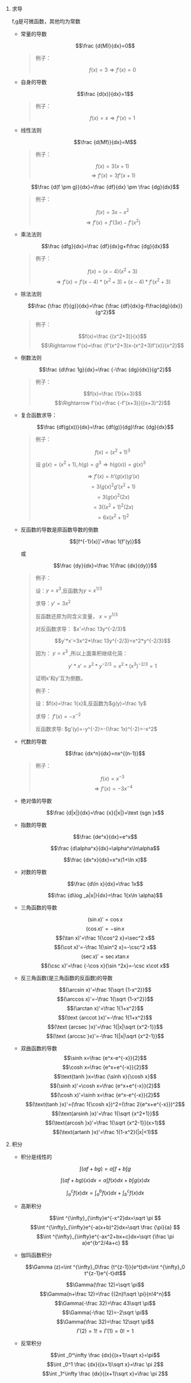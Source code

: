 1. 求导

    f,g是可微函数，其他均为常数

    - 常量的导数

        $$\frac {d(M)}{dx}=0$$

        >例子：
        >
        >$$f(x)=3 \Rightarrow f'(x)=0$$

    - 自身的导数

        $$\frac {d(x)}{dx}=1$$

        >例子：
        >
        >$$f(x)=x \Rightarrow f'(x)=1$$

    - 线性法则

        $$\frac {d(Mf)}{dx}=M$$

        >例子：
        >
        >$$f(x)=3(x+1)$$
        >$$\Rightarrow f'(x)=3f'(x+1)$$

        $$\frac {d(f \pm g)}{dx}=\frac {df}{dx} \pm \frac {dg}{dx}$$

        >例子：
        >
        >$$f(x)=3x-x^2$$
        >$$\Rightarrow f'(x)=f'(3x)-f'(x^2)$$

    - 乘法法则

        $$\frac {dfg}{dx}=\frac {df}{dx}g+f\frac {dg}{dx}$$

        >例子：
        >
        >$$f(x)=(x-4)(x^2+3)$$
        >$$\Rightarrow f'(x)=f'(x-4)*(x^2+3)+(x-4)*f'(x^2+3)$$

    - 除法法则

        $$\frac {\frac {f}{g}}{dx}=\frac {\frac {df}{dx}g-f\frac{dg}{dx}}{g^2}$$

        >例子：
        >
        >$$f(x)=\frac {(x^2+3)}{x}$$
        >$$\Rightarrow f'(x)=\frac {f'(x^2+3)x-(x^2+3)f'(x)}{x^2}$$

    - 倒数法则

        $$\frac {d\frac 1g}{dx}=\frac {-\frac {dg}{dx}}{g^2}$$

        >例子：
        >
        >$$f(x)=\frac {1}{x+3}$$
        >$$\Rightarrow f'(x)=\frac {-f'(x+3)}{(x+3)^2}$$

    - 复合函数求导：

        $$\frac {df(g(x))}{dx}=\frac {df(g)}{dg}\frac {dg}{dx}$$

        >例子：
        >
        >$$f(x)=(x^2+1)^3$$
        >
        >设 $g(x)=(x^2+1),h(g)=g^3 \Rightarrow h(g(x))=g(x)^3$
        >
        >$$\Rightarrow f'(x)=h'(g(x))g'(x)$$
        >$$ =3(g(x)^2g'(x^2+1)$$
        >$$ =3(g(x)^2(2x)$$
        >$$ =3((x^2+1)^2(2x)$$
        >$$ =6x(x^2+1)^2$$

    - 反函数的导数是原函数导数的倒数

        $$[f^{-1}(x)]'=\frac 1{f'(y)}$$

        或

        $$\frac {dy}{dx}=\frac 1{\frac {dx}{dy}}$$

        >例子：
        >
        >设：$y=x^3$,反函数为$y=x^{1/3}$
        >
        >求导：$y'=3x^2$ 
        >
        >反函数还原为同含义变量， $x=y^{1/3}$ 
        >
        >对反函数求导： $x'=\frac 13y^{-2/3}$
        >
        >$$y'*x'=3x^2*\frac 13y^{-2/3}=x^2*y^{-2/3}$$
        >
        >因为： $y=x^3$ ,所以上面乘积继续化简：
        >
        >$$y'*x'=x^2*y^{-2/3}=x^2*(x^3)^{-2/3}=1$$
        >
        >证明x'和y'互为倒数。
        >
        >例子：
        >
        >设：$f(x)=\frac 1{x}$,反函数为$g(y)=\frac 1y$
        >
        >求导： $f'(x)=-x^{-2}$ 
        >    
        >反函数求导: $g'(y)=-y^{-2}=-(\frac 1x)^{-2}=-x^2$

    - 代数的导数

        $$\frac {dx^n}{dx}=nx^{(n-1)}$$

        >例子：
        >
        >$$f(x)=x^{-3}$$
        >$$\Rightarrow f'(x)=-3x^{-4}$$

    - 绝对值的导数

        $$\frac {d|x|}{dx}=\frac {x}{|x|}=\text {sgn }x$$

    - 指数的导数

        $$\frac {de^x}{dx}=e^x$$

        $$\frac {d\alpha^x}{dx}=\alpha^x\ln\alpha$$

        $$\frac {dx^x}{dx}=x^x(1+\ln x)$$

    - 对数的导数

        $$\frac {d\ln x}{dx}=\frac 1x$$
        
        $$\frac {d\log _a|x|}{dx}=\frac 1{x\ln \alpha}$$

    - 三角函数的导数

        $$(\sin x)'=\cos x$$
        $$(\cos x)'=-\sin x$$
        $$(\tan x)'=\frac 1{\cos^2 x}=\sec^2 x$$
        $$(\cot x)'=-\frac 1{\sin^2 x}=-\csc^2 x$$
        $$(\sec x)'=\sec x\tan x$$
        $$(\csc x)'=\frac {-\cos x}{\sin ^2x}=-\csc x\cot x$$

    - 反三角函数(是三角函数的反函数)的导数

        $$(\arcsin x)'=\frac 1{\sqrt {1-x^2}}$$
        $$(\arccos x)'=-\frac 1{\sqrt {1-x^2}}$$
        $$(\arctan x)'=\frac 1{1+x^2}$$
        $$(\text {arccot }x)'=-\frac 1{1+x^2}$$
        $$(\text {arcsec }x)'=\frac 1{|x|\sqrt {x^2-1}}$$
        $$(\text {arccsc }x)'=-\frac 1{|x|\sqrt {x^2-1}}$$

    - 双曲函数的导数
        $$\sinh x=\frac {e^x-e^{-x}}{2}$$
        $$\cosh x=\frac {e^x+e^{-x}}{2}$$
        $$\text{tanh }x=\frac {\sinh x}{\cosh x}$$
        $$(\sinh x)'=\cosh x=\frac {e^x+e^{-x}}{2}$$
        $$(\cosh x)'=\sinh x=\frac {e^x-e^{-x}}{2}$$
        $$(\text{tanh }x)'=(\frac 1{\cosh x})^2=(\frac 2{e^x+e^{-x}})^2$$
        $$(\text{arsinh }x)'=\frac 1{\sqrt {x^2+1}}$$
        $$(\text{arcosh }x)'=\frac 1{\sqrt {x^2-1}}(x>1)$$
        $$(\text{artanh }x)'=\frac 1{1-x^2}(|x|<1)$$

1. 积分

    - 积分是线性的

        $$\int (af+bg)=a\int f+b\int g$$

        $$\int (af+bg)(x)dx=a\int f(x)dx+b\int g(x)dx$$

        $$\int _a^cf(x)dx=\int _a^bf(x)dx+\int _b^cf(x)dx $$

    - 高斯积分

        $$\int ^{\infty}_{\infty}e^{-x^2}dx=\sqrt \pi $$
        $$\int ^{\infty}_{\infty}e^{-a(x+b)^2}dx=\sqrt \frac {\pi}{a} $$
        $$\int ^{\infty}_{\infty}e^{-ax^2+bx+c}dx=\sqrt {\frac \pi a}e^{b^2/4a+c} $$

    - 伽玛函数积分

        $$\Gamma (z)=\int ^{\infty}_0\frac {t^{z-1}}{e^t}dt=\int ^{\infty}_0 t^{z-1}e^{-t}dt$$

        $$\Gamma(\frac 12)=\sqrt \pi$$
        $$\Gamma(n+\frac 12)=\frac {(2n)!\sqrt \pi}{n!4^n}$$
        $$\Gamma(-\frac 32)=\frac 43\sqrt \pi$$
        $$\Gamma(-\frac 12)=-2\sqrt \pi$$
        $$\Gamma(\frac 32)=\frac 12\sqrt \pi$$
        $$\Gamma(2)=1!=\Gamma(1)=0!=1$$

    - 反常积分

        $$\int _0^\infty \frac {dx}{(x+1)\sqrt x}=\pi$$
        $$\int _0^1 \frac {dx}{(x+1)\sqrt x}=\frac \pi 2$$
        $$\int _1^\infty \frac {dx}{(x+1)\sqrt x}=\frac \pi 2$$